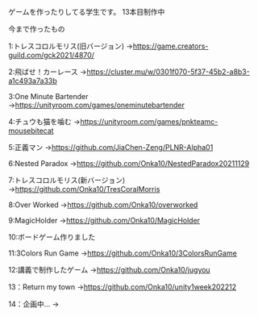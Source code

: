 ゲームを作ったりしてる学生です。
13本目制作中

今まで作ったもの

1:トレスコロルモリス(旧バージョン)
→https://game.creators-guild.com/gck2021/4870/

2:飛ばせ！カーレース
→https://cluster.mu/w/0301f070-5f37-45b2-a8b3-a1c493a7a33b

3:One Minute Bartender
→https://unityroom.com/games/oneminutebartender

4:チュウも猫を噛む
→https://unityroom.com/games/pnkteamc-mousebitecat

5:正義マン
→https://github.com/JiaChen-Zeng/PLNR-Alpha01

6:Nested Paradox
→https://github.com/Onka10/NestedParadox20211129

7:トレスコロルモリス(新バージョン)
→https://github.com/Onka10/TresCoralMorris

8:Over Worked
→https://github.com/Onka10/overworked

9:MagicHolder
→https://github.com/Onka10/MagicHolder

10:ボードゲーム作りました

11:3Colors Run Game
→https://github.com/Onka10/3ColorsRunGame

12:講義で制作したゲーム
→https://github.com/Onka10/jugyou

13：Return my town
→https://github.com/Onka10/unity1week202212

14：企画中...
→

